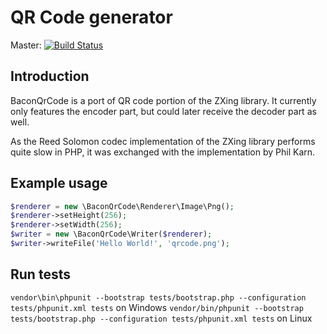 QR Code generator
=================

Master: [![Build Status](https://api.travis-ci.org/Bacon/BaconQrCode.png?branch=master)](http://travis-ci.org/Bacon/BaconQrCode)

Introduction
------------
BaconQrCode is a port of QR code portion of the ZXing library. It currently
only features the encoder part, but could later receive the decoder part as
well.

As the Reed Solomon codec implementation of the ZXing library performs quite
slow in PHP, it was exchanged with the implementation by Phil Karn.


Example usage
-------------
```php
$renderer = new \BaconQrCode\Renderer\Image\Png();
$renderer->setHeight(256);
$renderer->setWidth(256);
$writer = new \BaconQrCode\Writer($renderer);
$writer->writeFile('Hello World!', 'qrcode.png');
```


Run tests
---------
`vendor\bin\phpunit --bootstrap tests/bootstrap.php --configuration tests/phpunit.xml tests` on Windows
`vendor/bin/phpunit --bootstrap tests/bootstrap.php --configuration tests/phpunit.xml tests` on Linux
